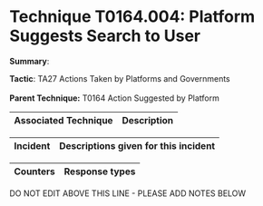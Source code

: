 # Technique T0164.004: Platform Suggests Search to User

**Summary**: 

**Tactic**: TA27 Actions Taken by Platforms and Governments <br><br>**Parent Technique:** T0164 Action Suggested by Platform


| Associated Technique | Description |
| --------- | ------------------------- |



| Incident | Descriptions given for this incident |
| -------- | -------------------- |



| Counters | Response types |
| -------- | -------------- |


DO NOT EDIT ABOVE THIS LINE - PLEASE ADD NOTES BELOW